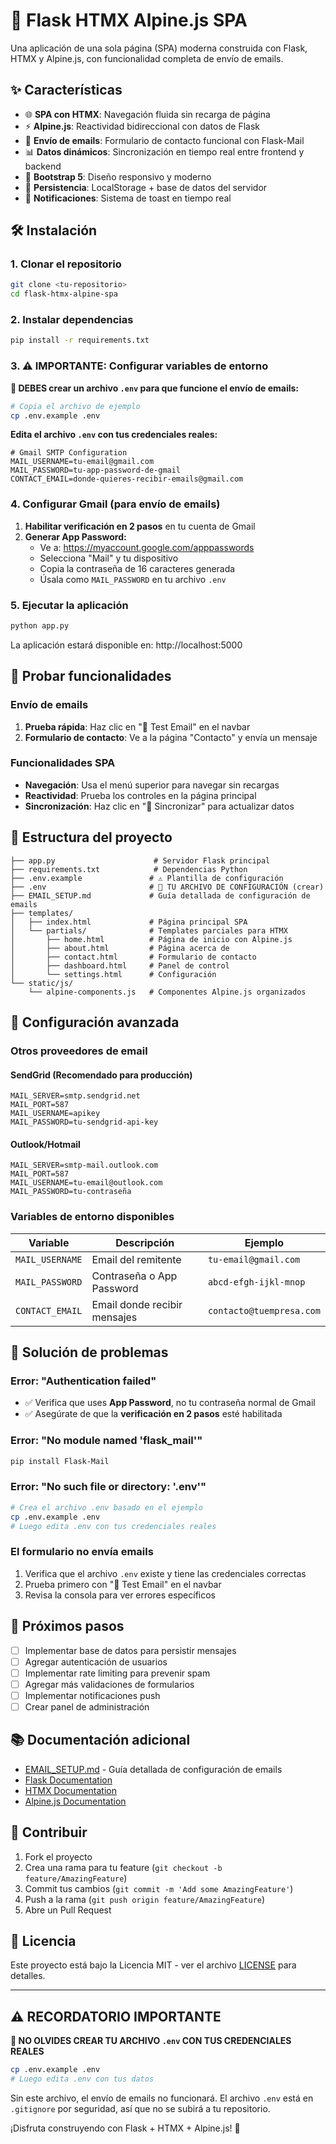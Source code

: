 # 🚀 Flask HTMX Alpine.js SPA

Una aplicación de una sola página (SPA) moderna construida con Flask, HTMX y Alpine.js, con funcionalidad completa de envío de emails.

## ✨ Características

- 🌐 **SPA con HTMX**: Navegación fluida sin recarga de página
- ⚡ **Alpine.js**: Reactividad bidireccional con datos de Flask
- 📧 **Envío de emails**: Formulario de contacto funcional con Flask-Mail
- 📊 **Datos dinámicos**: Sincronización en tiempo real entre frontend y backend
- 🎨 **Bootstrap 5**: Diseño responsivo y moderno
- 💾 **Persistencia**: LocalStorage + base de datos del servidor
- 🔔 **Notificaciones**: Sistema de toast en tiempo real

## 🛠️ Instalación

### 1. Clonar el repositorio

```bash
git clone <tu-repositorio>
cd flask-htmx-alpine-spa
```

### 2. Instalar dependencias

```bash
pip install -r requirements.txt
```

### 3. ⚠️ **IMPORTANTE: Configurar variables de entorno**

**🔴 DEBES crear un archivo `.env` para que funcione el envío de emails:**

```bash
# Copia el archivo de ejemplo
cp .env.example .env
```

**Edita el archivo `.env` con tus credenciales reales:**

```env
# Gmail SMTP Configuration
MAIL_USERNAME=tu-email@gmail.com
MAIL_PASSWORD=tu-app-password-de-gmail
CONTACT_EMAIL=donde-quieres-recibir-emails@gmail.com
```

### 4. Configurar Gmail (para envío de emails)

1. **Habilitar verificación en 2 pasos** en tu cuenta de Gmail
2. **Generar App Password:**
   - Ve a: https://myaccount.google.com/apppasswords
   - Selecciona "Mail" y tu dispositivo
   - Copia la contraseña de 16 caracteres generada
   - Úsala como `MAIL_PASSWORD` en tu archivo `.env`

### 5. Ejecutar la aplicación

```bash
python app.py
```

La aplicación estará disponible en: http://localhost:5000

## 🧪 Probar funcionalidades

### Envío de emails

1. **Prueba rápida**: Haz clic en "📧 Test Email" en el navbar
2. **Formulario de contacto**: Ve a la página "Contacto" y envía un mensaje

### Funcionalidades SPA

- **Navegación**: Usa el menú superior para navegar sin recargas
- **Reactividad**: Prueba los controles en la página principal
- **Sincronización**: Haz clic en "🔄 Sincronizar" para actualizar datos

## 📁 Estructura del proyecto

```
├── app.py                      # Servidor Flask principal
├── requirements.txt            # Dependencias Python
├── .env.example               # ⚠️ Plantilla de configuración
├── .env                       # 🔴 TU ARCHIVO DE CONFIGURACIÓN (crear)
├── EMAIL_SETUP.md             # Guía detallada de configuración de emails
├── templates/
│   ├── index.html             # Página principal SPA
│   └── partials/              # Templates parciales para HTMX
│       ├── home.html          # Página de inicio con Alpine.js
│       ├── about.html         # Página acerca de
│       ├── contact.html       # Formulario de contacto
│       ├── dashboard.html     # Panel de control
│       └── settings.html      # Configuración
└── static/js/
    └── alpine-components.js   # Componentes Alpine.js organizados
```

## 🔧 Configuración avanzada

### Otros proveedores de email

#### SendGrid (Recomendado para producción)

```env
MAIL_SERVER=smtp.sendgrid.net
MAIL_PORT=587
MAIL_USERNAME=apikey
MAIL_PASSWORD=tu-sendgrid-api-key
```

#### Outlook/Hotmail

```env
MAIL_SERVER=smtp-mail.outlook.com
MAIL_PORT=587
MAIL_USERNAME=tu-email@outlook.com
MAIL_PASSWORD=tu-contraseña
```

### Variables de entorno disponibles

| Variable        | Descripción                  | Ejemplo                  |
| --------------- | ---------------------------- | ------------------------ |
| `MAIL_USERNAME` | Email del remitente          | `tu-email@gmail.com`     |
| `MAIL_PASSWORD` | Contraseña o App Password    | `abcd-efgh-ijkl-mnop`    |
| `CONTACT_EMAIL` | Email donde recibir mensajes | `contacto@tuempresa.com` |

## 🚨 Solución de problemas

### Error: "Authentication failed"

- ✅ Verifica que uses **App Password**, no tu contraseña normal de Gmail
- ✅ Asegúrate de que la **verificación en 2 pasos** esté habilitada

### Error: "No module named 'flask_mail'"

```bash
pip install Flask-Mail
```

### Error: "No such file or directory: '.env'"

```bash
# Crea el archivo .env basado en el ejemplo
cp .env.example .env
# Luego edita .env con tus credenciales reales
```

### El formulario no envía emails

1. Verifica que el archivo `.env` existe y tiene las credenciales correctas
2. Prueba primero con "📧 Test Email" en el navbar
3. Revisa la consola para ver errores específicos

## 🎯 Próximos pasos

- [ ] Implementar base de datos para persistir mensajes
- [ ] Agregar autenticación de usuarios
- [ ] Implementar rate limiting para prevenir spam
- [ ] Agregar más validaciones de formularios
- [ ] Implementar notificaciones push
- [ ] Crear panel de administración

## 📚 Documentación adicional

- [EMAIL_SETUP.md](EMAIL_SETUP.md) - Guía detallada de configuración de emails
- [Flask Documentation](https://flask.palletsprojects.com/)
- [HTMX Documentation](https://htmx.org/)
- [Alpine.js Documentation](https://alpinejs.dev/)

## 🤝 Contribuir

1. Fork el proyecto
2. Crea una rama para tu feature (`git checkout -b feature/AmazingFeature`)
3. Commit tus cambios (`git commit -m 'Add some AmazingFeature'`)
4. Push a la rama (`git push origin feature/AmazingFeature`)
5. Abre un Pull Request

## 📄 Licencia

Este proyecto está bajo la Licencia MIT - ver el archivo [LICENSE](LICENSE) para detalles.

---

## ⚠️ RECORDATORIO IMPORTANTE

**🔴 NO OLVIDES CREAR TU ARCHIVO `.env` CON TUS CREDENCIALES REALES**

```bash
cp .env.example .env
# Luego edita .env con tus datos
```

Sin este archivo, el envío de emails no funcionará. El archivo `.env` está en `.gitignore` por seguridad, así que no se subirá a tu repositorio.

¡Disfruta construyendo con Flask + HTMX + Alpine.js! 🚀

